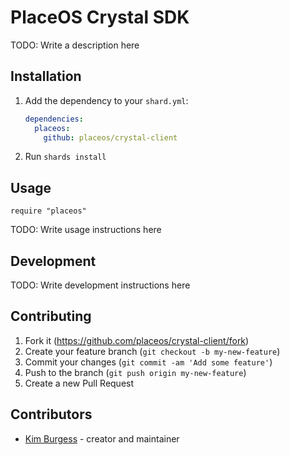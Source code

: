 # PlaceOS Crystal SDK

TODO: Write a description here

## Installation

1. Add the dependency to your `shard.yml`:

   ```yaml
   dependencies:
     placeos:
       github: placeos/crystal-client
   ```

2. Run `shards install`

## Usage

```crystal
require "placeos"
```

TODO: Write usage instructions here

## Development

TODO: Write development instructions here

## Contributing

1. Fork it (<https://github.com/placeos/crystal-client/fork>)
2. Create your feature branch (`git checkout -b my-new-feature`)
3. Commit your changes (`git commit -am 'Add some feature'`)
4. Push to the branch (`git push origin my-new-feature`)
5. Create a new Pull Request

## Contributors

- [Kim Burgess](https://github.com/kimburgess) - creator and maintainer
